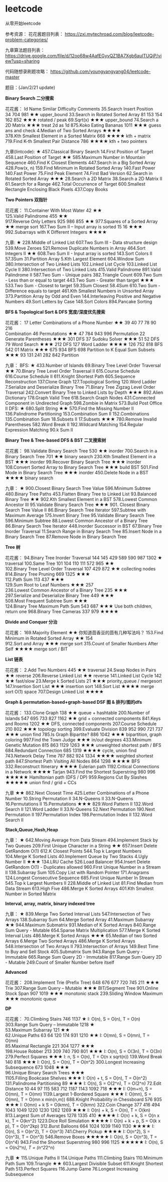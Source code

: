 # leetcode

从零开始leetcode

参考资源：
花花酱题目列表： https://zxi.mytechroad.com/blog/leetcode-problem-categories/

九章算法题目列表： https://drive.google.com/file/d/12oo68w4AafEGyvQZ1BA7Xgb6auITUQjP/view?usp=sharing

代码随想录刷题攻略： https://github.com/youngyangyang04/leetcode-master

题目：(Jan/2/21 update)

**Binary Search 二分搜索**

花花酱：
Id	Name	Similar Difficulty	Comments
35.Search Insert Position	
   34 704	981	★★ upper_bound
33.Search in Rotated Sorted Array
   81	153	154	162	852 ★★★	rotated / peak
69.Sqrt(x)
   ★★★	upper_bound
74.Search a 2D Matrix
   ★★★	treat 2d as 1d
875.Koko Eating Bananas
   1011 ★★★ guess ans and check
4.Median of Two Sorted Arrays
   ★★★★								
378.Kth Smallest Element in a Sorted Matrix
   668 ★★★★	kth + matrix
719.Find K-th Smallest Pair Distance
   786 ★★★★	kth + two pointers
   
九章(lintcode):
★
457.Classical Binary Search
14.First Position of Target
458.Last Position of Target
★★
585.Maximum Number in Mountain Sequence
460.Find K Closest Elements
447.Search in a Big Sorted Array
428.Pow(x, n)
159.Find Minimum in Rotated Sorted Array 140.Fast Power
140.Fast Power
75.Find Peak Element
74.First Bad Version
62.Search in Rotated Sorted Array
★★★
28.Search a 2D Matrix
38.Search a 2D Matrix II
61.Search for a Range
462.Total Occurrence of Target
600.Smallest Rectangle Enclosing Black Pixels
437.Copy Books


**Two Pointers 双指针**

花花酱：
11.Container With Most Water
   42 ★★							
125.Valid Palindrome
   455 ★★							
917.Reverse Only Letters
   925	986	855 ★★
977.Squares of a Sorted Array								
   ★★ merge sort
167.Two Sum II – Input array is sorted
   15	16 ★★★						
992.Subarrays with K Different Integers
   ★★★★								

九章:
★
228.Middle of Linked List
607.Two Sum III - Data structure design
539.Move Zeroes
521.Remove Duplicate Numbers in Array
464.Sort Integers II
★★
608.Two Sum II - Input array is sorted
143.Sort Colors II
57.3Sum
31.Partition Array
5.Kth Largest Element
604.Window Sum
380.Intersection of Two Linked Lists
102.Linked List Cycle
103.Linked List Cycle II
380.Intersection of Two Linked Lists
415.Valid Palindrome
891.Valid Palindrome II
587.Two Sum - Unique pairs
382.Triangle Count
609.Two Sum - Less than or equal to target
443.Two Sum - Greater than target
★★★
533.Two Sum - Closest to target
59.3Sum Closest
58.4Sum
610.Two Sum - Difference equals to target
461.Kth Smallest Numbers in Unsorted Array
373.Partition Array by Odd and Even
144.Interleaving Positive and Negative Numbers
49.Sort Letters by Case
148.Sort Colors
894.Pancake Sorting


**BFS & Topological Sort & DFS 宽度/深度优先搜索**

花花酱：
17	Letter Combinations of a Phone Number	★★	39	40	77	78	90	216		
Combination
46	Permutations	★★	47	784	943	996				Permutation
22	Generate Parentheses	★★★	301							DFS
37	Sudoku Solver	★★★	51	52						DFS
79	Word Search	★★★	212							DFS
127	Word Ladder	★★★★	126	752	818					BFS
542	01 Matrix	★★★	675	934						BFS
698	Partition to K Equal Sum Subsets	★★★	93	131	241	282	842			Partition

九章：
BFS:
★
433.Number of Islands
69.Binary Tree Level Order Traversal
★★
70.Binary Tree Level Order Traversal II
615.Course Schedule
616.Course Schedule II
611.Knight Shortest Path
605.Sequence Reconstruction
137.Clone Graph
127.Topological Sorting
120.Word Ladder
7.Serialize and Deserialize Binary Tree
71.Binary Tree Zigzag Level Order Traversal
242.Convert Binary Tree to Linked Lists by Depth
★★★
892.Alien Dictionary
178.Graph Valid Tree
618.Search Graph Nodes
431.Connected Component in Undirected Graph
598.Zombie in Matrix
573.Build Post Office II
DFS:
★
680.Split String
★★
570.Find the Missing Number II
136.Palindrome Partitioning
153.Combination Sum II
152.Combinations
135.Combination Sum
18.Subsets II
17.Subsets
★★★
780.Remove Invalid Parentheses
582.Word Break II
192.Wildcard Matching
154.Regular Expression Matching
90.k Sum II


**Binary Tree & Tree-based DFS & BST 二叉搜索树**

花花酱：
98.Validate Binary Search Tree
   530 ★★	inorder
700.Search in a Binary Search Tree
   701 ★★ binary search
230.Kth Smallest Element in a BST
   ★★★						inorder
99.Recover Binary Search Tree
   ★★★ inorder
108.Convert Sorted Array to Binary Search Tree
   ★★★ build BST
501.Find Mode in Binary Search Tree
   ★★★ inorder
450.Delete Node in a BST
   ★★★★	binary search

九章：
★
900.Closest Binary Search Tree Value
596.Minimum Subtree
480.Binary Tree Paths
453.Flatten Binary Tree to Linked List
93.Balanced Binary Tree
★★
902.Kth Smallest Element in a BST
578.Lowest Common Ancestor III
95.Validate Binary Search Tree
★★★
901. Closest Binary Search Tree Value II
86.Binary Search Tree Iterator
597.Subtree with Maximum Average
175.Invert Binary Tree
95.Validate Binary Search Tree
596.Minimum Subtree
88.Lowest Common Ancestor of a Binary Tree
86.Binary Search Tree Iterator
448.Inorder Successor in BST
67.Binary Tree Inorder Traversal
11.Search Range in Binary Search Tree
85.Insert Node in a Binary Search Tree
87.Remove Node in Binary Search Tree 


**Tree 树**

花花酱：
94.Binary Tree Inorder Traversal
   144	145	429	589	590 987	1302 ★	traversal
100.Same Tree
   101	104	110	111	572 965	 ★★						
102.Binary Tree Level Order Traversal
   107	429	872 ★★	collecting nodes
814.Binary Tree Pruning
   669	1325 ★★★				
112.Path Sum
   113	437 ★★★					
129.Sum Root to Leaf Numbers	★★★	257					
236.Lowest Common Ancestor of a Binary Tree
   235 ★★★						
297.Serialize and Deserialize Binary Tree
   449 ★★★					
508.Most Frequent Subtree Sum
   ★★★						
124.Binary Tree Maximum Path Sum
   543	687 ★★★	Use both children, return one
968.Binary Tree Cameras
   337	979	★★★★


**Divide and Conquer 分治**

花花酱：
169.Majority Element
    ★★	你知道茴香豆的茴有几种写法吗？
153.Find Minimum in Rotated Sorted Array
    ★★	154					
912.Sort and Array
    ★★★	merge sort
315.Count of Smaller Numbers After Self
    ★★★★	merge sort / BIT


**List 链表**

花花酱：
2.Add Two Numbers
  445 ★★	traversal
24.Swap Nodes in Pairs
  ★★ reverse
206.Reverse Linked List
  ★★ reverse
141.Linked List Cycle
  142 ★★	fast/slow
23.Merge k Sorted Lists
  21 ★★★	priority_queue / mergesort
147.Insertion Sort List
  ★★★	insertion sort
148.Sort List
  ★★★★	merge sort O(1) space
707.Design Linked List
  ★★★★
  
**Graph & permutation-based+graph-based DSF 图 & 排列/图的dfs**

花花酱：
133.Clone Graph
   138 ★★	 queue + hashtable
200.Number of Islands
   547	695	733	827	1162 ★★	grid + connected components
841.Keys and Rooms
   1202	★★	DFS, connected components
207.Course Schedule
   210	802 ★★★	topology sorting
399.Evaluate Division
   839	952	990	721	737 ★★★	union find
785.Is Graph Bipartite?
   886	1042	★★★ bipartition, graph coloring
997.Find the Town Judge	
   ★★★	in/out degrees
433.Minimum Genetic Mutation
   815	863	1129	1263 ★★★	unweighted shortest path / BFS
684.Redundant Connection
   685	1319 ★★★★	cycle, union find
743.Network Delay Time
   787	882	924	1334 ★★★★		weighted shortest path
847.Shortest Path Visiting All Nodes
   864	1298 ★★★★	BFS
332.Reconstruct Itinerary
   ★★★★	Eulerian path
1192.Critical Connections in a Network
   ★★★★	Tarjan
943.Find the Shortest Superstring
   980	996 ★★★★★	Hamiltonian path (DFS / DP)
959.Regions Cut By Slashes
   ★★★★★	union find / grid + CCs

九章
★★
862.Next Closest Time
425.Letter Combinations of a Phone Number
10.String Permutation II
34.N-Queens II
33.N-Queens
16.Permutations II
15.Permutations
★★★
829.Word Pattern II
132.Word Search II
121.Word Ladder II
33.N-Queens
52.Next Permutation
190.Next Permutation II
197.Permutation Index
198.Permutation Index II
132.Word Search II


**Stack,Queue,Hash,Heap**

九章：
★
642.Moving Average from Data Stream
494.Implement Stack by Two Queues
209.First Unique Character in a String
★★
657.Insert Delete GetRandom O(1)
612.K Closest Points
544.Top k Largest Numbers
104.Merge K Sorted Lists
40.Implement Queue by Two Stacks
4.Ugly Number II
★★★
134.LRU Cache
526.Load Balancer
954.Insert Delete GetRandom O(1) - Duplicates allowed 960.First Unique Number in a Stream II
138.Subarray Sum
105.Copy List with Random Pointer
171.Anagrams
124.Longest Consecutive Sequence
685.First Unique Number In Stream
545.Top k Largest Numbers II
228.Middle of Linked List
81.Find Median from Data Stream
613.High Five
486.Merge K Sorted Arrays
401.Kth Smallest Number in Sorted Matrix


**Interval, array, matrix, binary indexed tree**

九章：
★
839.Merge Two Sorted Interval Lists
547.Intersection of Two Arrays
138.Subarray Sum
64.Merge Sorted Array
41.Maximum Subarray
★★
944.Maximum Submatrix
931.Median of K Sorted Arrays 
840.Range Sum Query - Mutable 
654.Sparse Matrix Multiplication 
577.Merge K Sorted Interval Lists 
486.Merge K Sorted Arrays
★★★
65.Median of two Sorted Arrays
6.Merge Two Sorted Arrays 
486.Merge K Sorted Arrays 
548.Intersection of Two Arrays II 
793.Intersection of Arrays
149.Best Time to Buy and Sell Stock 
405.Submatrix Sum
943.Range Sum Query - Immutable 
665.Range Sum Query 2D - Immutable 
817.Range Sum Query 2D - Mutable 
249.Count of Smaller Number before itself

**Advanced**

花花酱：
208.Implement Trie (Prefix Tree)
   648	676	677	720	745	211 ★★★	Trie
307.Range Sum Query – Mutable
   ★★★	BIT/Segment Tree
901.Online Stock Span
   907	1019 ★★★	monotonic stack
239.Sliding Window Maximum
   ★★★	monotonic queue


**DP**

花花酱：
70.Climbing Stairs
   746	1137 ★ I: O(n), S = O(n), T = O(n)
303.Range Sum Query – Immutable
   1218 ★				
53.Maximum Subarray
   121 ★★					
62.Unique Paths
   63	64	120	174	931 1210 ★★	I: O(mn), S = O(mn), T = O(mn)				
85.Maximal Rectangle
   221	304	1277 ★★★		
198.House Robber
   213	309	740	790	801 ★★★	I: O(n), S = O(3n), T = O(3n)
279.Perfect Squares
   ★★★	I: n, S = O(n), T = O(n x sqrt(n))
139.Word Break
   140	818	 ★★★	I: O(n), S = O(n), T = O(n^2)
300.Longest Increasing Subsequence
   673	1048 ★★★			
96.Unique Binary Search Trees
   ★★★					
1105.Filling Bookcase Shelves
   ★★★	I: O(n) + t, S = O(n), T = O(n^2)
131.Palindrome Partitioning
   89 ★★★	I: O(n), S = O(2^n), T = O(2^n)
72.Edit Distance
   10	44	97	115	583 712	1187	1143	1092	718  ★★★	I: O(m+n), S = O(mn), T = O(mn)
1139.Largest 1-Bordered Square
   ★★★	I: O(mn), S = O(mn), T = O(mn x min(n,m))
688.Knight Probability in Chessboard
   576	935 ★★★	I: O(mn) + k S = O(kmn), T = O(kmn)
322.Coin Change
   377	416	494	1043	1049 1220	1230	1262	1269 ★★★	I: O(n) + k, S = O(n), T = O(kn)
813.Largest Sum of Averages
   1278	1335	410 ★★★★	I: O(n) + k, S = O(n x k), T = O(kn^2)
1223.Dice Roll Simulation
   ★★★★		I: O(n) + k + p, S = O(k x p), T = O(n^2kp)
312.Burst Balloons
   664	1024	1039	1140	1130 ★★★★	I: O(n), S = O(n^2), T = O(n^3)
741.Cherry Pickup
   ★★★★		I: O(n^2), S = O(n^3), T = O(n^3)
546.Remove Boxes
   ★★★★★	I: O(n), S = O(n^3), T = O(n^4)
943.Find the Shortest Superstring
   980	996	1125 ★★★★★	I: O(n), S = O(n*2^n), T = (n^2*2^n)

九章
★
115.Unique Paths II
114.Unique Paths
111.Climbing Stairs
110.Minimum Path Sum
109.Triangle
★★
603.Largest Divisible Subset 
611.Knight Shortest Path
513.Perfect Squares
116.Jump Game
76.Longest Increasing Subsequence
